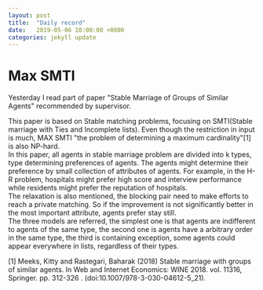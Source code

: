 ```yaml
---
layout: post
title:  "Daily record"
date:   2019-05-06 10:00:00 +0000
categories: jekyll update
---
```


# Max SMTI  <br>

Yesterday I read part of paper "Stable Marriage of Groups of Similar Agents" recommended by supervisor. <br>

This paper is based on Stable matching problems, focusing on SMTI(Stable marriage with Ties and Incomplete lists). Even though the restriction in input is much, MAX SMTI "the problem of determining a maximum cardinality"[1] is also NP-hard.  
In this paper, all agents in stable marriage problem are divided into k types, type determining preferences of agents. The agents might determine their preference by small collection of attributes of agents. For example, in the H-R problem, hospitals might prefer high score and interview performance while residents might prefer the reputation of hospitals.   
The relaxation is also mentioned, the blocking pair need to make efforts to reach a private matching. So if the improvement is not significantly better in the most important attribute, agents prefer stay still.   
The three models are referred, the simplest one is that agents are indifferent to agents of the same type, the second one is agents have a arbitrary order in the same type, the third is containing exception, some agents could appear everywhere in lists, regardless of their types. 


[1] Meeks, Kitty and Rastegari, Baharak (2018) Stable marriage with groups of similar agents. In Web and Internet Economics: WINE 2018. vol. 11316, Springer. pp. 312-326 . (doi:10.1007/978-3-030-04612-5_21).